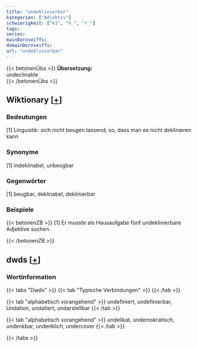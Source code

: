 ```yaml
---
title: "undeklinierbar"
kategorien: ["Adjektiv"]
schwierigkeit: ["k1", "h_", "r_"]
tags:
series:
mainDornseiffs:
domainDornseiffs:
url: "undeklinierbar"
---
```


{{< betonenÜbs >}}
**Übersetzung:**  
undeclinable  
{{< /betonenÜbs >}}

## Wiktionary [[+](https://de.wiktionary.org/wiki/undeklinierbar)]

### Bedeutungen
[1] Linguistik: sich nicht beugen lassend; so, dass man es nicht deklinieren kann  

### Synonyme
[1] indeklinabel, unbeugbar  

### Gegenwörter
[1] beugbar, deklinabel, deklinierbar  

### Beispiele
{{< betonenZB >}}
[1] Er musste als Hausaufgabe fünf undeklinierbare Adjektive suchen.  

{{< /betonenZB >}}


## dwds [[+](https://www.dwds.de/wb/undeklinierbar)]

### Wortinformation
{{< tabs "Dwds" >}}
{{< tab "Typische Verbindungen" >}}
{{< /tab >}}

{{< tab "alphabetisch vorangehend" >}}
undefiniert, undefinierbar, Undation, undatiert, undarstellbar
{{< /tab >}}

{{< tab "alphabetisch vorangehend" >}}
undelikat, undemokratisch, undenkbar, undenklich, undercover
{{< /tab >}}

{{< /tabs >}}

